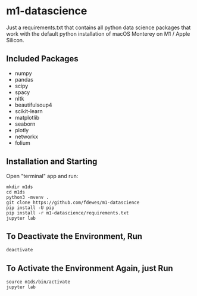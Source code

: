 # m1-datascience
Just a requirements.txt that contains all python data science packages that work with the default python installation of macOS Monterey on M1 / Apple Silicon.

## Included Packages

* numpy 
* pandas 
* scipy
* spacy 
* nltk
* beautifulsoup4
* scikit-learn
* matplotlib
* seaborn
* plotly
* networkx
* folium


## Installation and Starting

Open "terminal" app and run:

    mkdir m1ds
    cd m1ds
    python3 -mvenv .
    git clone https://github.com/fdewes/m1-datascience
    pip install -U pip
    pip install -r m1-datascience/requirements.txt
    jupyter lab

## To Deactivate the Environment, Run

    deactivate

## To Activate the Environment Again, just Run

    source m1ds/bin/activate
    jupyter lab

    
